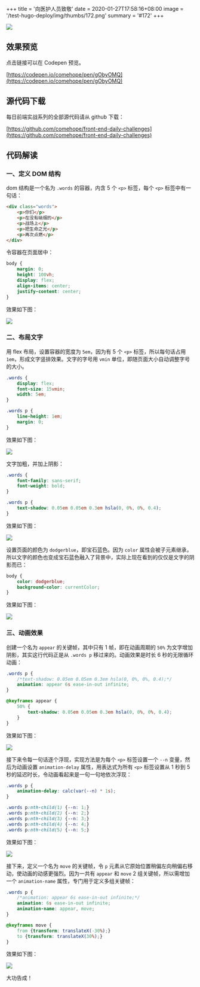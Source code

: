 +++
title = '向医护人员致敬'
date = 2020-01-27T17:58:16+08:00
image = '/test-hugo-deploy/img/thumbs/172.png'
summary = '#172'
+++

![](./work.gif)

## 效果预览

点击链接可以在 Codepen 预览。

[https://codepen.io/comehope/pen/gObyOMQ](https://codepen.io/comehope/pen/gObyOMQ)

## 源代码下载

每日前端实战系列的全部源代码请从 github 下载：

[https://github.com/comehope/front-end-daily-challenges](https://github.com/comehope/front-end-daily-challenges)

## 代码解读

### 一、定义 DOM 结构

dom 结构是一个名为 `.words` 的容器，内含 5 个 `<p>` 标签，每个 `<p>` 标签中有一句话：

```html
<div class="words">
    <p>你们</p>
    <p>在没有硝烟的</p>
    <p>战场上</p>
    <p>把生命之光</p>
    <p>再次点燃</p>
</div>
```

令容器在页面居中：
```css
body {
    margin: 0;
    height: 100vh;
    display: flex;
    align-items: center;
    justify-content: center;
}
```

效果如下图：

![](./01.png)

### 二、布局文字

用 flex 布局，设置容器的宽度为 `5em`，因为有 5 个 `<p>` 标签，所以每句话占用 `1em`，形成文字竖排效果。文字的字号用 `vmin` 单位，即随页面大小自动调整字号的大小。

```css
.words {
    display: flex;
    font-size: 15vmin;
    width: 5em;
}

.words p {
    line-height: 1em;
    margin: 0;
}
```

效果如下图：

![](./02.png)

文字加粗，并加上阴影：

```css
.words {
    font-family: sans-serif;
    font-weight: bold;
}

.words p {
    text-shadow: 0.05em 0.05em 0.3em hsla(0, 0%, 0%, 0.4);
}
```

效果如下图：

![](./03.png)

设置页面的颜色为 `dodgerblue`，即宝石蓝色。因为 `color` 属性会被子元素继承，所以文字的颜色也变成宝石蓝色融入了背景中，实际上现在看到的仅仅是文字的阴影而已：

```css
body {
    color: dodgerblue;
    background-color: currentColor;
}
```

效果如下图：

![](./04.png)

### 三、动画效果

创建一个名为 `appear` 的关键帧，其中只有 1 帧，即在动画周期的 `50%` 为文字增加阴影，其实这行代码正是从 `.words p` 移过来的。动画效果是时长 6 秒的无限循环动画：

```css
.words p {
    /*text-shadow: 0.05em 0.05em 0.3em hsla(0, 0%, 0%, 0.4);*/
    animation: appear 6s ease-in-out infinite;
}

@keyframes appear {
    50% {
        text-shadow: 0.05em 0.05em 0.3em hsla(0, 0%, 0%, 0.4);
    }
}
```

效果如下图：

![](./05.gif)

接下来令每一句话逐个浮现，实现方法是为每个 `<p>` 标签设置一个 `--n` 变量，然后为动画设置 `animation-delay` 属性，用表达式为所有 `<p>` 标签设置从 1 秒到 5 秒的延迟时长，令动画看起来是一句一句地依次浮现：

```css
.words p {
    animation-delay: calc(var(--n) * 1s);
}

.words p:nth-child(1) {--n: 1;}
.words p:nth-child(2) {--n: 2;}
.words p:nth-child(3) {--n: 3;}
.words p:nth-child(4) {--n: 4;}
.words p:nth-child(5) {--n: 5;}
```

效果如下图：

![](./06.gif)

接下来，定义一个名为 `move` 的关键帧，令 `p` 元素从它原始位置稍偏左向稍偏右移动，使动画的动感更强烈。因为一共有 `appear` 和 `move` 2 组关键帧，所以需增加一个 `animation-name` 属性，专门用于定义多组关键帧：

```css
.words p {
    /*animation: appear 6s ease-in-out infinite;*/
    animation: 6s ease-in-out infinite;
    animation-name: appear, move;
}

@keyframes move {
    from {transform: translateX(-30%);}
    to {transform: translateX(30%);}
}
```

效果如下图：

![](./07.gif)

大功告成！

